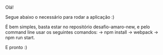 Olá!

Segue abaixo o necessário para rodar a aplicação :)

É bem simples, basta estar no repositório desafio-amaro-new, e pelo command line usar os seguintes comandos:
-> npm install
-> webpack
-> npm run start.

E pronto :)

